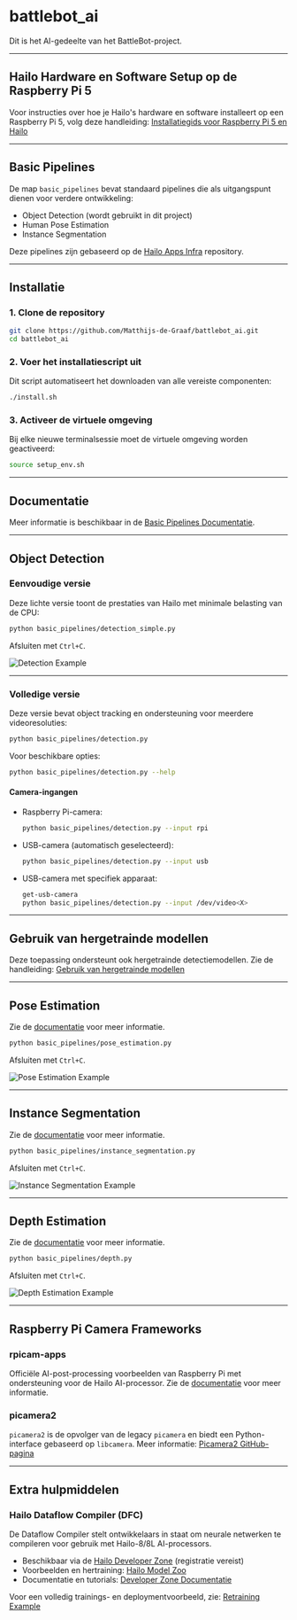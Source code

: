 # battlebot_ai

Dit is het AI-gedeelte van het BattleBot-project.

---

## Hailo Hardware en Software Setup op de Raspberry Pi 5

Voor instructies over hoe je Hailo's hardware en software installeert op een Raspberry Pi 5, volg deze handleiding:
[Installatiegids voor Raspberry Pi 5 en Hailo](doc/install-raspberry-pi5.md#how-to-set-up-raspberry-pi-5-and-hailo)

---

## Basic Pipelines

De map `basic_pipelines` bevat standaard pipelines die als uitgangspunt dienen voor verdere ontwikkeling:

* Object Detection (wordt gebruikt in dit project)
* Human Pose Estimation
* Instance Segmentation

Deze pipelines zijn gebaseerd op de [Hailo Apps Infra](https://github.com/hailo-ai/hailo-apps-infra) repository.

---

## Installatie

### 1. Clone de repository

```bash
git clone https://github.com/Matthijs-de-Graaf/battlebot_ai.git
cd battlebot_ai
```

### 2. Voer het installatiescript uit

Dit script automatiseert het downloaden van alle vereiste componenten:

```bash
./install.sh
```

### 3. Activeer de virtuele omgeving

Bij elke nieuwe terminalsessie moet de virtuele omgeving worden geactiveerd:

```bash
source setup_env.sh
```

---

## Documentatie

Meer informatie is beschikbaar in de [Basic Pipelines Documentatie](doc/basic-pipelines.md).

---

## Object Detection

### Eenvoudige versie

Deze lichte versie toont de prestaties van Hailo met minimale belasting van de CPU:

```bash
python basic_pipelines/detection_simple.py
```

Afsluiten met `Ctrl+C`.

![Detection Example](doc/images/detection.gif)

---

### Volledige versie

Deze versie bevat object tracking en ondersteuning voor meerdere videoresoluties:

```bash
python basic_pipelines/detection.py
```

Voor beschikbare opties:

```bash
python basic_pipelines/detection.py --help
```

#### Camera-ingangen

* Raspberry Pi-camera:

  ```bash
  python basic_pipelines/detection.py --input rpi
  ```

* USB-camera (automatisch geselecteerd):

  ```bash
  python basic_pipelines/detection.py --input usb
  ```

* USB-camera met specifiek apparaat:

  ```bash
  get-usb-camera
  python basic_pipelines/detection.py --input /dev/video<X>
  ```

---

## Gebruik van hergetrainde modellen

Deze toepassing ondersteunt ook hergetrainde detectiemodellen. Zie de handleiding:
[Gebruik van hergetrainde modellen](doc/basic-pipelines.md#using-retrained-models)

---

## Pose Estimation

Zie de [documentatie](doc/basic-pipelines.md#pose-estimation-example) voor meer informatie.

```bash
python basic_pipelines/pose_estimation.py
```

Afsluiten met `Ctrl+C`.

![Pose Estimation Example](doc/images/pose_estimation.gif)

---

## Instance Segmentation

Zie de [documentatie](doc/basic-pipelines.md#instance-segmentation-example) voor meer informatie.

```bash
python basic_pipelines/instance_segmentation.py
```

Afsluiten met `Ctrl+C`.

![Instance Segmentation Example](doc/images/instance_segmentation.gif)

---

## Depth Estimation

Zie de [documentatie](doc/basic-pipelines.md#depth-estimation-example) voor meer informatie.

```bash
python basic_pipelines/depth.py
```

Afsluiten met `Ctrl+C`.

![Depth Estimation Example](doc/images/depth.gif)

---

## Raspberry Pi Camera Frameworks

### rpicam-apps

Officiële AI-post-processing voorbeelden van Raspberry Pi met ondersteuning voor de Hailo AI-processor.
Zie de [documentatie](https://www.raspberrypi.com/documentation/computers/ai.html) voor meer informatie.

### picamera2

`picamera2` is de opvolger van de legacy `picamera` en biedt een Python-interface gebaseerd op `libcamera`.
Meer informatie: [Picamera2 GitHub-pagina](https://github.com/raspberrypi/picamera2)

---

## Extra hulpmiddelen

### Hailo Dataflow Compiler (DFC)

De Dataflow Compiler stelt ontwikkelaars in staat om neurale netwerken te compileren voor gebruik met Hailo-8/8L AI-processors.

* Beschikbaar via de [Hailo Developer Zone](https://hailo.ai/developer-zone/software-downloads/) (registratie vereist)
* Voorbeelden en hertraining: [Hailo Model Zoo](https://github.com/hailo-ai/hailo_model_zoo)
* Documentatie en tutorials: [Developer Zone Documentatie](https://hailo.ai/developer-zone/documentation/)

Voor een volledig trainings- en deploymentvoorbeeld, zie:
[Retraining Example](doc/retraining-example.md)
